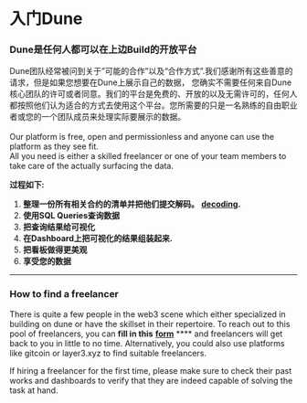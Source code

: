 # 入门Dune


### Dune是任何人都可以在上边Build的开放平台

Dune团队经常被问到关于”可能的合作”以及“合作方式”.我们感谢所有这些善意的请求，但是如果您想要在Dune上展示自己的数据， 您确实不需要任何来自Dune核心团队的许可或者同意。我们的平台是免费的、开放的以及无需许可的，任何人都按照他们认为适合的方式去使用这个平台。您所需要的只是一名熟练的自由职业者或您的一个团队成员来处理实际要展示的数据。 \
\
Our platform is free, open and permissionless and anyone can use the platform as they see fit. \
All you need is either a skilled freelancer or one of your team members to take care of the actually surfacing the data.

**过程如下:**

1. &#x20;**整理一份所有相关合约的清单并把他们提交解码。** [**decoding**](../duneapp/adding-new-contracts.md)**.**
2. &#x20;**使用SQL Queries查询数据**
3. &#x20;**把查询结果给可视化**
4. &#x20;**在Dashboard上把可视化的结果组装起来.**
5. &#x20;**把看板做得更美观**
6. &#x20;**享受您的数据**

****

### How to find a freelancer

There is quite a few people in the web3 scene which either specialized in building on dune or have the skillset in their repertoire. To reach out to this pool of freelancers, you can **fill in this** [**form**](http://bounties.dune.xyz/) **** and freelancers will get back to you in little to no time. Alternatively, you could also use platforms like gitcoin or layer3.xyz to find suitable freelancers.

If hiring a freelancer for the first time, please make sure to check their past works and dashboards to verify that they are indeed capable of solving the task at hand.




